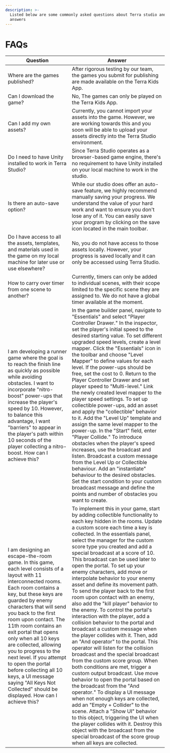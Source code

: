 ```yaml
---
description: >-
  Listed below are some commonly asked questions about Terra studio and there
  answers
---
```


# FAQs

| Question                                                                                                                                                                                                                                                                                                                                                                                                                                                                                                                                          | Answer                                                                                                                                                                                                                                                                                                                                                                                                                                                                                                                                                                                                                                                                                                                                                                                                                                                                                                                                                                                                                                                                                                                                                                                                                                                                                                                                                                                           |
| ------------------------------------------------------------------------------------------------------------------------------------------------------------------------------------------------------------------------------------------------------------------------------------------------------------------------------------------------------------------------------------------------------------------------------------------------------------------------------------------------------------------------------------------------- | ------------------------------------------------------------------------------------------------------------------------------------------------------------------------------------------------------------------------------------------------------------------------------------------------------------------------------------------------------------------------------------------------------------------------------------------------------------------------------------------------------------------------------------------------------------------------------------------------------------------------------------------------------------------------------------------------------------------------------------------------------------------------------------------------------------------------------------------------------------------------------------------------------------------------------------------------------------------------------------------------------------------------------------------------------------------------------------------------------------------------------------------------------------------------------------------------------------------------------------------------------------------------------------------------------------------------------------------------------------------------------------------------ |
| Where are the games published?                                                                                                                                                                                                                                                                                                                                                                                                                                                                                                                    | After rigorous testing by our team, the games you submit for publishing are made available on the Terra Kids App.                                                                                                                                                                                                                                                                                                                                                                                                                                                                                                                                                                                                                                                                                                                                                                                                                                                                                                                                                                                                                                                                                                                                                                                                                                                                                |
| Can I download the game?                                                                                                                                                                                                                                                                                                                                                                                                                                                                                                                          | No, The games can only be played on the Terra Kids App.                                                                                                                                                                                                                                                                                                                                                                                                                                                                                                                                                                                                                                                                                                                                                                                                                                                                                                                                                                                                                                                                                                                                                                                                                                                                                                                                          |
| Can I add my own assets?                                                                                                                                                                                                                                                                                                                                                                                                                                                                                                                          | Currently, you cannot import your assets into the game. However, we are working towards this and you soon will be able to upload your assets directly into the Terra Studio environment.                                                                                                                                                                                                                                                                                                                                                                                                                                                                                                                                                                                                                                                                                                                                                                                                                                                                                                                                                                                                                                                                                                                                                                                                         |
| Do I need to have Unity installed to work in Terra Studio?                                                                                                                                                                                                                                                                                                                                                                                                                                                                                        | Since Terra Studio operates as a browser-based game engine, there's no requirement to have Unity installed on your local machine to work in the studio.                                                                                                                                                                                                                                                                                                                                                                                                                                                                                                                                                                                                                                                                                                                                                                                                                                                                                                                                                                                                                                                                                                                                                                                                                                          |
| Is there an auto-save option?                                                                                                                                                                                                                                                                                                                                                                                                                                                                                                                     | While our studio does offer an auto-save feature, we highly recommend manually saving your progress. We understand the value of your hard work and want to ensure you don't lose any of it. You can easily save your program by clicking on the save icon located in the main toolbar.                                                                                                                                                                                                                                                                                                                                                                                                                                                                                                                                                                                                                                                                                                                                                                                                                                                                                                                                                                                                                                                                                                           |
| Do I have access to all the assets, templates, and materials used in the game on my local machine for later use or use elsewhere?                                                                                                                                                                                                                                                                                                                                                                                                                 | No, you do not have access to those assets locally. However, your progress is saved locally and it can only be accessed using Terra Studio.                                                                                                                                                                                                                                                                                                                                                                                                                                                                                                                                                                                                                                                                                                                                                                                                                                                                                                                                                                                                                                                                                                                                                                                                                                                      |
| How to carry over timer from one scene to another?                                                                                                                                                                                                                                                                                                                                                                                                                                                                                                | Currently, timers can only be added to individual scenes, with their scope limited to the specific scene they are assigned to. We do not have a global timer available at the moment.                                                                                                                                                                                                                                                                                                                                                                                                                                                                                                                                                                                                                                                                                                                                                                                                                                                                                                                                                                                                                                                                                                                                                                                                            |
| I am developing a runner game where the goal is to reach the finish line as quickly as possible while avoiding obstacles. I want to incorporate "nitro-boost" power-ups that increase the player's speed by 10. However, to balance this advantage, I want "barriers" to appear in the player's path within 10 seconds of the player collecting a nitro-boost. How can I achieve this?                                                                                                                                                            | In the game builder panel, navigate to "Essentials" and select "Player Controller Drawer." In the inspector, set the player's initial speed to the desired starting value. To set different upgraded speed levels, create a level mapper. Click the "Essentials" icon in the toolbar and choose "Level Mapper" to define values for each level. If the power-ups should be free, set the cost to 0. Return to the Player Controller Drawer and set player speed to "Multi-level." Link the newly created level mapper to the player speed settings. To set up collectible power-ups, add an asset and apply the "collectible" behavior to it. Add the "Level Up" template and assign the same level mapper to the power-up. In the "Start" field, enter "Player Collide." To introduce obstacles when the player's speed increases, use the broadcast and listen. Broadcast a custom message from the Level Up or Collectible behaviour. Add an "instantiate" behaviour to the desired obstacles. Set the start condition to your custom broadcast message and define the points and number of obstacles you want to create.                                                                                                                                                                                                                                                                     |
| I am designing an escape-the-room game. In this game, each level consists of a layout with 11 interconnected rooms. Each room contains a key, but these keys are guarded by enemy characters that will send you back to the first room upon contact. The 11th room contains an exit portal that opens only when all 10 keys are collected, allowing you to progress to the next level. If you attempt to open the portal before collecting all 10 keys, a UI message saying "All Keys Not Collected" should be displayed. How can I achieve this? | To implement this in your game, start by adding collectible functionality to each key hidden in the rooms. Update a custom score each time a key is collected. In the essentials panel, select the manager for the custom score type you created and add a special broadcast at a score of 10. This broadcast can be used later to open the portal. To set up your enemy characters, add move or interpolate behavior to your enemy asset and define its movement path. To send the player back to the first room upon contact with an enemy, also add the "kill player" behavior to the enemy. To control the portal's interaction with the player, add a collision behavior to the portal and broadcast a custom message when the player collides with it. Then, add an "And operator" to the portal. This operator will listen for the collision broadcast and the special broadcast from the custom score group. When both conditions are met, trigger a custom output broadcast. Use move behavior to open the portal based on the broadcast from the "And operator." To display a UI message when not enough keys are collected, add an "Empty + Collider" to the scene. Attach a "Show UI" behavior to this object, triggering the UI when the player collides with it. Destroy this object with the broadcast from the special broadcast of the score group when all keys are collected. |



